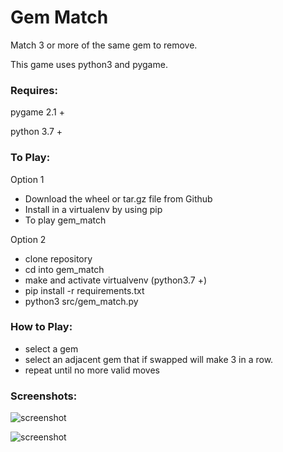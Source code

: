 # Gem Match
Match 3 or more of the same gem to remove.

This game uses python3 and pygame.

### Requires:
pygame 2.1 +

python 3.7 +

### To Play:
Option 1
- Download the wheel or tar.gz file from Github
- Install in a virtualenv by using pip
- To play gem_match

Option 2
- clone repository
- cd into gem_match
- make and activate virtualvenv (python3.7 +)
- pip install -r requirements.txt
- python3 src/gem_match.py

### How to Play:
- select a gem
- select an adjacent gem that if swapped will make 3 in a row.
- repeat until no more valid moves

### Screenshots:

![screenshot](https://i.fluffy.cc/78bD6kdTxlCrK5cFF4LBZlqzZcGkRCMN.png)

![screenshot](https://i.fluffy.cc/kGH9Nhd8JtWCl2FmW0JF37r5QFvMFXC2.png)